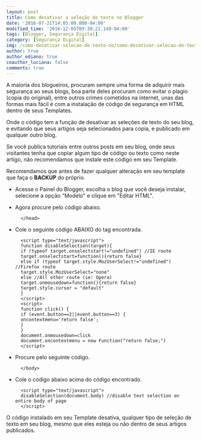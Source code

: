 ```yaml
---
layout: post
title: Como desativar a seleção de texto no Blogger
date: '2016-07-21T14:05:00.000-04:00'
modified_time: '2016-12-05T09:30:22.149-04:00'
tags: [Blogger, Segurança Digital]
category: [Segurança Digital]
img: /como-desativar-selecao-de-texto-no/como-desativar-selecao-de-texto-no.jpg
author: true
author_ediano: true
coauthor_luciana: false
comments: true
---
```


A maioria dos blogueiros, procuram sempre uma forma de adquirir mais segurança ao seus blogs, boa parte deles procuram como evitar o plagio (copia do original), entre outros crimes cometidos na internet, unas das formas mais fácil é com a instalação de código de segurança em HTML dentro de seus Templates.

Onde o código tem a função de desativar as seleções de texto do seu blog, e evitando que seus artigos seja selecionados para copia, e publicado em qualquer outro blog.

Se você publica tutoriais entre outros posts em seu blog, onde seus visitantes tenha que copiar algum tipo de código ou texto como neste artigo, não recomendamos que instale este código em seu Template.

Recomendamos que antes de fazer qualquer alteração em seu template que faça o <b>BACKUP</b> do próprio.

* Acesse o Painel do Blogger, escolha o blog que você deseja instalar, selecione a opção "Modelo" e clique em "Editar HTML".

* Agora procure pelo código abaixo. 

        </head>

* Cole o seguinte código ABAIXO do tag encontrada.

        <script type="text/javascript">
        function disableSelection(target){
        if (typeof target.onselectstart!="undefined") //IE route
        target.onselectstart=function(){return false}
        else if (typeof target.style.MozUserSelect!="undefined") //Firefox route
        target.style.MozUserSelect="none"
        else //All other route (ie: Opera)
        target.onmousedown=function(){return false}
        target.style.cursor = "default"
        }
        </script>
        <script>
        function click() {
        if (event.button==2||event.button==3) {
        oncontextmenu='return false';
        }
        }
        document.onmousedown=click
        document.oncontextmenu = new Function("return false;")
        </script>

* Procure pelo seguinte código.

        </body>

* Cole o código abaixo acima do código encontrado.

        <script type="text/javascript">
        disableSelection(document.body) //disable text selection on entire body of page
        </script>

O código instalado em seu Template desativa, qualquer tipo de seleção de texto em seu blog, mesmo que eles esteja ou não dentro de seus artigos publicados.